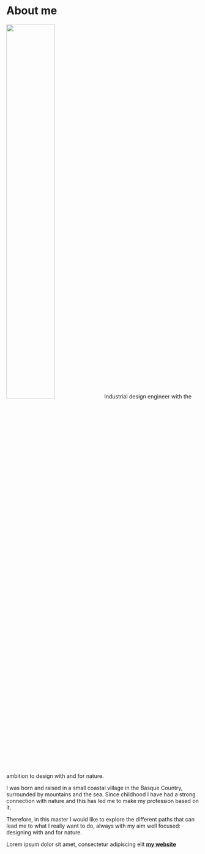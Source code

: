 # About me

<img src="https://junebascaran.github.io/MDEF/images/About/IMG-1386.jpg" width=50% height=50%> Industrial design engineer with the ambition to design with and for nature.

I was born and raised in a small coastal village in the Basque Country, surrounded by mountains and the sea. Since childhood I have had a strong connection with nature and this has led me to make my profession based on it. 

Therefore, in this master I would like to explore the different paths that can lead me to what I really want to do, always with my aim well focused: designing with and for nature.


Lorem ipsum dolor sit amet, consectetur adipiscing elit **[my website](https://community.emergentfutures.io/courses/5566525/content)**
